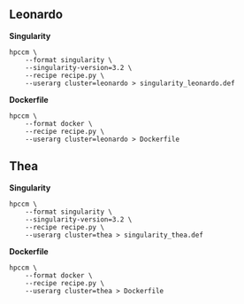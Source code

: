 ## Leonardo 

**Singularity**

```shell
hpccm \
    --format singularity \
    --singularity-version=3.2 \
    --recipe recipe.py \
    --userarg cluster=leonardo > singularity_leonardo.def
```

**Dockerfile**

```shell
hpccm \
    --format docker \
    --recipe recipe.py \
    --userarg cluster=leonardo > Dockerfile
```

## Thea

**Singularity**

```shell
hpccm \
    --format singularity \
    --singularity-version=3.2 \
    --recipe recipe.py \
    --userarg cluster=thea > singularity_thea.def
```

**Dockerfile**

```shell
hpccm \
    --format docker \
    --recipe recipe.py \
    --userarg cluster=thea > Dockerfile
```